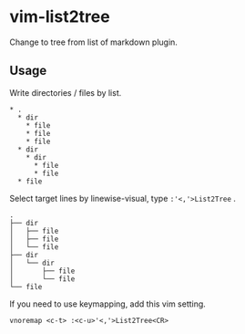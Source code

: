 # vim-list2tree

Change to tree from list of markdown plugin.

## Usage

Write directories / files by list.

```
* .
  * dir
    * file
    * file
    * file
  * dir
    * dir
      * file
      * file
  * file
```

Select target lines by linewise-visual, type `:'<,'>List2Tree` .

```
.
├── dir
│   ├── file
│   ├── file
│   └── file
├── dir
│   └── dir
│       ├── file
│       └── file
└── file
```


If you need to use keymapping, add this vim setting.

```
vnoremap <c-t> :<c-u>'<,'>List2Tree<CR>
```
